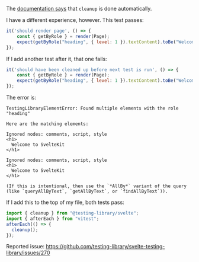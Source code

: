 The [documentation says](https://testing-library.com/docs/svelte-testing-library/api#cleanup) that `cleanup` is done automatically.

I have a different experience, however. This test passes:
```js
it('should render page', () => {
	const { getByRole } = render(Page);
	expect(getByRole("heading", { level: 1 }).textContent).toBe("Welcome to SvelteKit");
});
```

If I add another test after it, that one fails:
```js
it('should have been cleaned up before next test is run', () => {
	const { getByRole } = render(Page);
	expect(getByRole("heading", { level: 1 }).textContent).toBe("Welcome to SvelteKit");
});
```

The error is:
```
TestingLibraryElementError: Found multiple elements with the role "heading"

Here are the matching elements:

Ignored nodes: comments, script, style
<h1>
  Welcome to SvelteKit
</h1>

Ignored nodes: comments, script, style
<h1>
  Welcome to SvelteKit
</h1>

(If this is intentional, then use the `*AllBy*` variant of the query (like `queryAllByText`, `getAllByText`, or `findAllByText`)).
```

If I add this to the top of my file, both tests pass:
```js
import { cleanup } from "@testing-library/svelte";
import { afterEach } from "vitest";
afterEach(() => {
  cleanup();
});
```

Reported issue: https://github.com/testing-library/svelte-testing-library/issues/270
